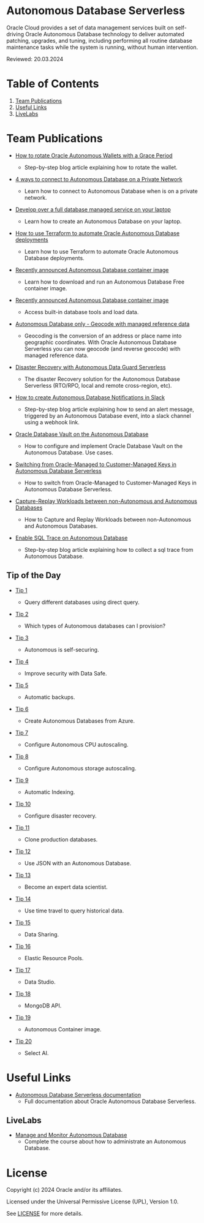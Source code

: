 # Autonomous Database Serverless
 
Oracle Cloud provides a set of data management services built on self-driving Oracle Autonomous Database technology to deliver automated patching, upgrades, and tuning, including performing all routine database maintenance tasks while the system is running, without human intervention.

Reviewed: 20.03.2024
 
# Table of Contents
 
1. [Team Publications](#team-publications)
2. [Useful Links](#useful-links)
3. [LiveLabs](#livelabs)
 
# Team Publications
 
- [How to rotate Oracle Autonomous Wallets with a Grace Period](https://medium.com/@javidelatorre/how-to-rotate-oracle-autonomous-wallets-with-a-grace-period-8cf3a75e2ac6)
    - Step-by-step blog article explaining how to rotate the wallet.
 
- [4 ways to connect to Autonomous Database on a Private Network](https://blogs.oracle.com/datawarehousing/post/4-ways-to-connect-to-autonomous-database-on-a-private-network)
    - Learn how to connect to Autonomous Database when is on a private network.

- [Develop over a full database managed service on your laptop](https://dev.to/javierdelatorre/develop-over-a-full-database-managed-service-on-your-laptop-20pg)
    - Learn how to create an Autonomous Database on your laptop.
      
- [How to use Terraform to automate Oracle Autonomous Database deployments](https://blogs.oracle.com/datawarehousing/post/how-to-use-terraform-to-automate-oracle-autonomous-database-deployments)
    - Learn how to use Terraform to automate Oracle Autonomous Database deployments.

- [Recently announced Autonomous Database container image](https://www.linkedin.com/posts/manuela-mitu-1119a3259_adb-activity-7112093727061340161-L8L1)
    - Learn how to download and run an Autonomous Database Free container image.

- [Recently announced Autonomous Database container image](https://www.linkedin.com/posts/manuela-mitu-1119a3259_autonomousdatabase-activity-7117196782438076416-YHBt)
    - Access built-in database tools and load data.

- [Autonomous Database only - Geocode with managed reference data](https://www.youtube.com/watch?v=yCxlNBjtoNE)
    - Geocoding is the conversion of an address or place name into geographic coordinates. With Oracle Autonomous Database Serverless you can now geocode (and reverse geocode) with managed reference data.
 
- [Disaster Recovery with Autonomous Data Guard Serverless](https://www.youtube.com/watch?v=h4wkXh7dWe4)
    - The disaster Recovery solution for the Autonomous Database Serverless (RTO/RPO, local and remote cross-region, etc).
      
- [How to create Autonomous Database Notifications in Slack](https://blogs.oracle.com/datawarehousing/post/how-to-create-autonomous-database-notifications-in-slack)
    - Step-by-step blog article explaining how to send an alert message, triggered by an Autonomous Database event, into a slack channel using a webhook link.
    
- [Oracle Database Vault on the Autonomous Database](https://www.youtube.com/watch?v=d5c2QAPrX1o)
    - How to configure and implement Oracle Database Vault on the Autonomous Database. Use cases.
      
- [Switching from Oracle-Managed to Customer-Managed Keys in Autonomous Database Serverless](https://medium.com/@mmy0utu8e/switching-from-oracle-managed-to-customer-managed-keys-in-autonomous-database-serverless-b1c24d107a8f)
    - How to switch from Oracle-Managed to Customer-Managed Keys in Autonomous Database Serverless.
      
- [Capture-Replay Workloads between non-Autonomous and Autonomous Databases](https://www.youtube.com/watch?v=cWZ9MPBZemc)
    - How to Capture and Replay Workloads between non-Autonomous and Autonomous Databases.

 - [Enable SQL Trace on Autonomous Database](https://blogs.oracle.com/datawarehousing/post/enable-sql-trace-on-autonomous-database)
    - Step-by-step blog article explaining how to collect a sql trace from Autonomous Database.
   
## Tip of the Day
 
- [Tip 1](https://www.linkedin.com/posts/javier-de-la-torre-medina_oracle-autonomousdatabase-tipoftheday-activity-7104394940436164609-LSa-?)
    - Query different databases using direct query.

- [Tip 2](https://www.linkedin.com/posts/javier-de-la-torre-medina_oracle-autonomousdatabase-tipoftheday-activity-7104746581991563264-ONHG?)
    - Which types of Autonomous databases can I provision?

- [Tip 3](https://www.linkedin.com/posts/javier-de-la-torre-medina_oracle-autonomousdatabase-tipoftheday-activity-7105106822885224448-NkPN?)
    - Autonomous is self-securing.

- [Tip 4](https://www.linkedin.com/posts/javier-de-la-torre-medina_oracle-autonomousdatabase-tipoftheday-activity-7105457134749777920-hiGQ?)
    - Improve security with Data Safe.

- [Tip 5](https://www.linkedin.com/posts/javier-de-la-torre-medina_oracle-autonomousdatabase-tipoftheday-activity-7105858237802962944-IicY?)
    - Automatic backups.

- [Tip 6](https://www.linkedin.com/posts/javier-de-la-torre-medina_oracle-autonomousdatabase-tipoftheday-activity-7106932008630517760-7SO0?)
    - Create Autonomous Databases from Azure.

- [Tip 7](https://www.linkedin.com/posts/javier-de-la-torre-medina_oracle-autonomousdatabase-tipoftheday-activity-7107272409954590721-wgkk?)
    - Configure Autonomous CPU autoscaling.

- [Tip 8](https://www.linkedin.com/posts/javier-de-la-torre-medina_oracle-autonomousdatabase-tipoftheday-activity-7107662131604418561-GsqH?)
    - Configure Autonomous storage autoscaling.

- [Tip 9](https://www.linkedin.com/posts/javier-de-la-torre-medina_oracle-autonomousdatabase-tipoftheday-activity-7108015244769136640-3QVI?)
    - Automatic Indexing.

- [Tip 10](https://www.linkedin.com/posts/javier-de-la-torre-medina_oracle-autonomousdatabase-tipoftheday-activity-7108380970751303682-yE0n?)
    - Configure disaster recovery.

- [Tip 11](https://www.linkedin.com/posts/javier-de-la-torre-medina_oracle-autonomousdatabase-tipoftheday-activity-7109470994955710464-YaUH?)
    - Clone production databases.

- [Tip 12](https://www.linkedin.com/posts/javier-de-la-torre-medina_oracle-autonomousdatabase-tipoftheday-activity-7109853287725621249-jn9y?)
    - Use JSON with an Autonomous Database.

- [Tip 13](https://www.linkedin.com/posts/javier-de-la-torre-medina_oracle-autonomousdatabase-tipoftheday-activity-7110214198017560576-Ucd7?)
    - Become an expert data scientist.

- [Tip 14](https://www.linkedin.com/posts/javier-de-la-torre-medina_oracle-autonomousdatabase-tipoftheday-activity-7110526745765720064-dpWI?)
    - Use time travel to query historical data.

- [Tip 15](https://www.linkedin.com/posts/javier-de-la-torre-medina_oracle-autonomousdatabase-tipoftheday-activity-7110892721266905088-z23o?)
    - Data Sharing.

- [Tip 16](https://www.linkedin.com/posts/javier-de-la-torre-medina_oracle-autonomousdatabase-tipoftheday-activity-7112001307946725378-grDm?)
    - Elastic Resource Pools.

- [Tip 17](https://www.linkedin.com/posts/javier-de-la-torre-medina_data-oracle-autonomousdatabase-activity-7112353730464821248-7w38?)
    - Data Studio.

- [Tip 18](https://www.linkedin.com/posts/javier-de-la-torre-medina_data-oracle-autonomousdatabase-activity-7112743945121492993-geuf?)
    - MongoDB API.

- [Tip 19](https://www.linkedin.com/posts/javier-de-la-torre-medina_data-softwareengineering-innovation-activity-7113069715228405762-0lWO?)
    - Autonomous Container image.

- [Tip 20](https://www.linkedin.com/posts/javier-de-la-torre-medina_data-softwareengineering-innovation-activity-7113425224850653184-PTZd?)
    - Select AI.
    
# Useful Links
 
- [Autonomous Database Serverless documentation](https://docs.oracle.com/en/cloud/paas/autonomous-database/shared/index.html)
    - Full documentation about Oracle Autonomous Database Serverless.
 
## LiveLabs
 
- [Manage and Monitor Autonomous Database](https://apexapps.oracle.com/pls/apex/r/dbpm/livelabs/view-workshop?wid=553&clear=RR,180)
    - Complete the course about how to administrate an Autonomous Database.

 
# License
 
Copyright (c) 2024 Oracle and/or its affiliates.
 
Licensed under the Universal Permissive License (UPL), Version 1.0.
 
See [LICENSE](https://github.com/oracle-devrel/technology-engineering/blob/main/LICENSE) for more details.
